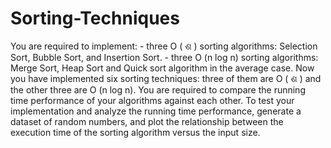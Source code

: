 # Sorting-Techniques
You are required to implement:  - three O ( ଶ ) sorting algorithms: Selection Sort, Bubble  Sort, and Insertion Sort.  - three O (n log n) sorting algorithms: Merge Sort, Heap Sort  and Quick sort algorithm in the average case.  Now you have implemented six sorting techniques: three of  them are O ( ଶ ) and the other three are O (n log n).  You are required to compare the running time performance  of your algorithms against each other.  To test your implementation and analyze the running time  performance, generate a dataset of random numbers, and plot the  relationship between the execution time of the sorting algorithm  versus the input size.
